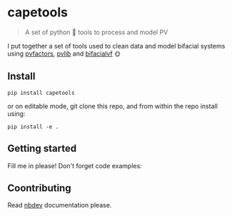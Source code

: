 <!--

#################################################
### THIS FILE WAS AUTOGENERATED! DO NOT EDIT! ###
#################################################
# file to edit: nbs/index.ipynb
# command to build the docs after a change: nbdev_build_docs

-->

# capetools

> A set of python 🐍 tools to process and model PV


I put together a set of tools used to clean data and model bifacial systems using [pvfactors](http://github.com/SUNPOWER/pvfactors), [pvlib](https://github.com/pvlib/pvlib-python) and [bifacialvf](http://bifacialvf) 🌞

## Install

`pip install capetools`

or on editable mode, git clone this repo, and from within the repo install using:

`pip install -e .`

## Getting started

Fill me in please! Don't forget code examples:

## Coontributing
Read [nbdev](http://github.com/fastai/nbdev) documentation please.
